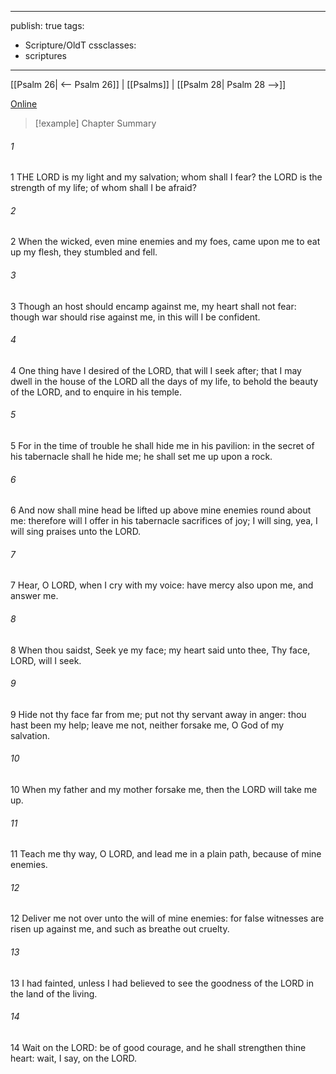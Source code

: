 

---
publish: true
tags:
  - Scripture/OldT
cssclasses:
  - scriptures
---
[[Psalm 26| <-- Psalm 26]] | [[Psalms]] | [[Psalm 28| Psalm 28 -->]]

[Online](https://churchofjesuschrist.org/study/scriptures/ot/ps/27?lang=eng)

>[!example] Chapter Summary
>
###### 1
1 THE LORD is my light and my salvation; whom shall I fear? the LORD is the strength of my life; of whom shall I be afraid?
###### 2
2 When the wicked, even mine enemies and my foes, came upon me to eat up my flesh, they stumbled and fell.
###### 3
3 Though an host should encamp against me, my heart shall not fear: though war should rise against me, in this will I be confident.
###### 4
4 One thing have I desired of the LORD, that will I seek after; that I may dwell in the house of the LORD all the days of my life, to behold the beauty of the LORD, and to enquire in his temple.
###### 5
5 For in the time of trouble he shall hide me in his pavilion: in the secret of his tabernacle shall he hide me; he shall set me up upon a rock.
###### 6
6 And now shall mine head be lifted up above mine enemies round about me: therefore will I offer in his tabernacle sacrifices of joy; I will sing, yea, I will sing praises unto the LORD.
###### 7
7 Hear, O LORD, when I cry with my voice: have mercy also upon me, and answer me.
###### 8
8 When thou saidst, Seek ye my face; my heart said unto thee, Thy face, LORD, will I seek.
###### 9
9 Hide not thy face far from me; put not thy servant away in anger: thou hast been my help; leave me not, neither forsake me, O God of my salvation.
###### 10
10 When my father and my mother forsake me, then the LORD will take me up.
###### 11
11 Teach me thy way, O LORD, and lead me in a plain path, because of mine enemies.
###### 12
12 Deliver me not over unto the will of mine enemies: for false witnesses are risen up against me, and such as breathe out cruelty.
###### 13
13 I had fainted, unless I had believed to see the goodness of the LORD in the land of the living.
###### 14
14 Wait on the LORD: be of good courage, and he shall strengthen thine heart: wait, I say, on the LORD.



